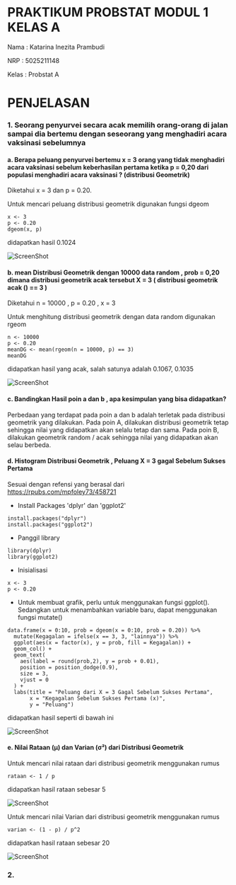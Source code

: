 
# PRAKTIKUM PROBSTAT MODUL 1 KELAS A

Nama : Katarina Inezita Prambudi

NRP : 5025211148

Kelas : Probstat A


# PENJELASAN

### 1. Seorang penyurvei secara acak memilih orang-orang di jalan sampai dia bertemu dengan seseorang yang menghadiri acara vaksinasi sebelumnya

#### a. Berapa peluang penyurvei bertemu x = 3 orang yang tidak menghadiri acara vaksinasi  sebelum keberhasilan pertama ketika p = 0,20 dari populasi menghadiri acara vaksinasi ? (distribusi Geometrik)

Diketahui x = 3 dan p = 0.20.

Untuk mencari peluang distribusi geometrik digunakan fungsi dgeom
```
x <- 3
p <- 0.20
dgeom(x, p)
```

didapatkan hasil 0.1024

![ScreenShot](https://raw.github.com/katarinainezita/Modul1_Probstat_5025211148/main/Screenshoot/1A.png)

#### b. mean Distribusi Geometrik dengan 10000 data random , prob = 0,20 dimana distribusi geometrik acak tersebut X = 3 ( distribusi geometrik acak () == 3 )

Diketahui n = 10000 , p = 0.20 , x = 3

Untuk menghitung distribusi geometrik dengan data random digunakan rgeom

```
n <- 10000
p <- 0.20
meanDG <- mean(rgeom(n = 10000, p) == 3)
meanDG
```

didapatkan hasil yang acak, salah satunya adalah 0.1067, 0.1035

![ScreenShot](https://raw.github.com/katarinainezita/Modul1_Probstat_5025211148/main/Screenshoot/1B.png)

#### c. Bandingkan Hasil poin a dan b , apa kesimpulan yang bisa didapatkan?

Perbedaan yang terdapat pada poin a dan b adalah terletak pada distribusi geometrik yang dilakukan. Pada poin A, dilakukan distribusi geometrik tetap sehingga nilai yang didapatkan akan selalu tetap dan sama. Pada poin B, dilakukan geometrik random / acak sehingga nilai yang didapatkan akan selau berbeda.


#### d. Histogram Distribusi Geometrik , Peluang X = 3 gagal Sebelum Sukses Pertama

Sesuai dengan refensi yang berasal dari https://rpubs.com/mpfoley73/458721 

- Install Packages 'dplyr' dan 'ggplot2'
```
install.packages("dplyr")
install.packages("ggplot2")
```

- Panggil library
```
library(dplyr)
library(ggplot2)
```

- Inisialisasi 
```
x <- 3
p <- 0.20
```

- Untuk membuat grafik, perlu untuk menggunakan fungsi ggplot(). Sedangkan untuk menambahkan variable baru, dapat menggunakan fungsi mutate()
```
data.frame(x = 0:10, prob = dgeom(x = 0:10, prob = 0.20)) %>%
  mutate(Kegagalan = ifelse(x == 3, 3, "lainnya")) %>%
  ggplot(aes(x = factor(x), y = prob, fill = Kegagalan)) +
  geom_col() +
  geom_text(
    aes(label = round(prob,2), y = prob + 0.01),
    position = position_dodge(0.9),
    size = 3,
    vjust = 0
  ) +
  labs(title = "Peluang dari X = 3 Gagal Sebelum Sukses Pertama",
       x = "Kegagalan Sebelum Sukses Pertama (x)",
       y = "Peluang")
```

didapatkan hasil seperti di bawah ini 

![ScreenShot](https://raw.github.com/katarinainezita/Modul1_Probstat_5025211148/main/Screenshoot/1D.png)

#### e. Nilai Rataan (μ) dan Varian (σ²) dari Distribusi Geometrik

Untuk mencari nilai rataan dari distribusi geometrik menggunakan rumus 
```
rataan <- 1 / p
```
didapatkan hasil rataan sebesar 5 

![ScreenShot](https://raw.github.com/katarinainezita/Modul1_Probstat_5025211148/main/Screenshoot/1e.png)

Untuk mencari nilai Varian dari distribusi geometrik menggunakan rumus 
```
varian <- (1 - p) / p^2
```
didapatkan hasil rataan sebesar 20

![ScreenShot](https://raw.github.com/katarinainezita/Modul1_Probstat_5025211148/main/Screenshoot/1e1.png)




### 2.


